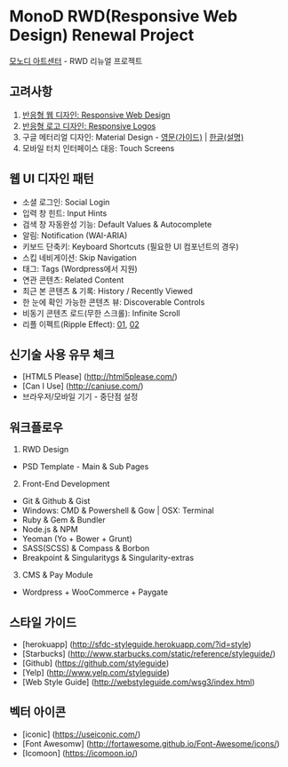 MonoD RWD(Responsive Web Design) Renewal Project
================================================

[모노디 아트센터](http://monod.co.kr) - RWD 리뉴얼 프로젝트

## 고려사항
1. [반응형 웹 디자인: Responsive Web Design](http://mediaqueri.es/)
2. [반응형 로고 디자인: Responsive Logos](http://www.responsivelogos.co.uk/)
3. 구글 메터리얼 디자인: Material Design - [영문(가이드)](http://www.google.com/design/spec/material-design/introduction.html) | [한글(설명)](http://googledevkr.blogspot.kr/2014/07/this-is-material-design.html)
4. 모바일 터치 인터페이스 대응: Touch Screens

## 웹 UI 디자인 패턴
* 소셜 로그인: Social Login
* 입력 창 힌트: Input Hints
* 검색 창 자동완성 기능: Default Values & Autocomplete
* 알림: Notification (WAI-ARIA)
* 키보드 단축키: Keyboard Shortcuts (필요한 UI 컴포넌트의 경우)
* 스킵 네비게이션: Skip Navigation
* 태그: Tags (Wordpress에서 지원)
* 연관 콘텐츠: Related Content
* 최근 본 콘텐츠 & 기록: History / Recently Viewed
* 한 눈에 확인 가능한 콘텐츠 뷰: Discoverable Controls
* 비동기 콘텐츠 로드(무한 스크롤): Infinite Scroll
* 리플 이펙트(Ripple Effect): [01](http://webdesign.tutsplus.com/tutorials/recreating-the-touch-ripple-effect-as-seen-on-google-design--cms-21655), [02](http://codepen.io/KrisOlszewski/pen/Dnktj)

## 신기술 사용 유무 체크
* [HTML5 Please] (http://html5please.com/)
* [Can I Use] (http://caniuse.com/)
* 브라우저/모바일 기기 - 중단점 설정

## 워크플로우
1. RWD Design
  * PSD Template - Main & Sub Pages
2. Front-End Development
  * Git & Github & Gist
  * Windows: CMD & Powershell & Gow | OSX: Terminal
  * Ruby & Gem & Bundler
  * Node.js & NPM
  * Yeoman (Yo + Bower + Grunt)
  * SASS(SCSS) & Compass & Borbon
  * Breakpoint & Singularitygs & Singularity-extras
3. CMS & Pay Module
  * Wordpress + WooCommerce + Paygate

## 스타일 가이드
* [herokuapp] (http://sfdc-styleguide.herokuapp.com/?id=style)
* [Starbucks] (http://www.starbucks.com/static/reference/styleguide/)
* [Github] (https://github.com/styleguide)
* [Yelp] (http://www.yelp.com/styleguide)
* [Web Style Guide] (http://webstyleguide.com/wsg3/index.html)

## 벡터 아이콘
* [iconic] (https://useiconic.com/)
* [Font Awesomw] (http://fortawesome.github.io/Font-Awesome/icons/)
* [Icomoon] (https://icomoon.io/)
